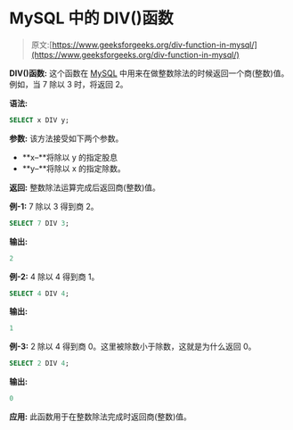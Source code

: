 # MySQL 中的 DIV()函数

> 原文:[https://www.geeksforgeeks.org/div-function-in-mysql/](https://www.geeksforgeeks.org/div-function-in-mysql/)

**DIV()函数:**
这个函数在 [MySQL](https://www.geeksforgeeks.org/sql-tutorial/) 中用来在做整数除法的时候返回一个商(整数)值。例如，当 7 除以 3 时，将返回 2。

**语法:**

```sql
SELECT x DIV y;
```

**参数:**
该方法接受如下两个参数。

*   **x–**将除以 y 的指定股息
*   **y–**将除以 x 的指定除数。

**返回:**
整数除法运算完成后返回商(整数)值。

**例-1:**
7 除以 3 得到商 2。

```sql
SELECT 7 DIV 3;
```

**输出:**

```sql
2
```

**例-2:**
4 除以 4 得到商 1。

```sql
SELECT 4 DIV 4;
```

**输出:**

```sql
1
```

**例-3:**
2 除以 4 得到商 0。这里被除数小于除数，这就是为什么返回 0。

```sql
SELECT 2 DIV 4;
```

**输出:**

```sql
0
```

**应用:**
此函数用于在整数除法完成时返回商(整数)值。